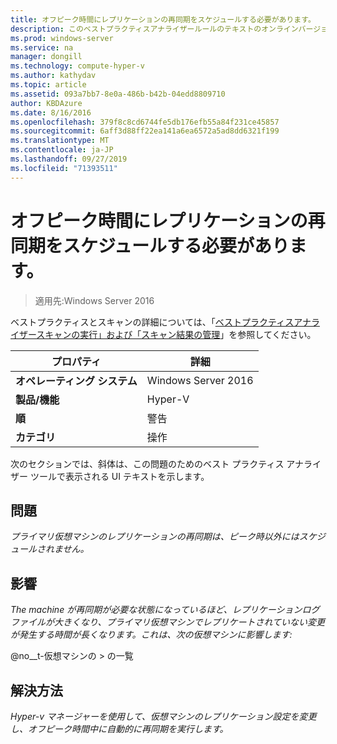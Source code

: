 ```yaml
---
title: オフピーク時間にレプリケーションの再同期をスケジュールする必要があります。
description: このベストプラクティスアナライザールールのテキストのオンラインバージョン。
ms.prod: windows-server
ms.service: na
manager: dongill
ms.technology: compute-hyper-v
ms.author: kathydav
ms.topic: article
ms.assetid: 093a7bb7-8e0a-486b-b42b-04edd8809710
author: KBDAzure
ms.date: 8/16/2016
ms.openlocfilehash: 379f8c8cd6744fe5db176efb55a84f231ce45857
ms.sourcegitcommit: 6aff3d88ff22ea141a6ea6572a5ad8dd6321f199
ms.translationtype: MT
ms.contentlocale: ja-JP
ms.lasthandoff: 09/27/2019
ms.locfileid: "71393511"
---
```

# <a name="resynchronization-of-replication-should-be-scheduled-for-off-peak-hours"></a>オフピーク時間にレプリケーションの再同期をスケジュールする必要があります。

>適用先:Windows Server 2016

ベストプラクティスとスキャンの詳細については、「[ベストプラクティスアナライザースキャンの実行」および「スキャン結果の管理](https://go.microsoft.com/fwlink/p/?LinkID=223177)」を参照してください。  
  
|プロパティ|詳細|  
|-|-|  
|**オペレーティング システム**|Windows Server 2016|  
|**製品/機能**|Hyper-V|  
|**順**|警告|  
|**カテゴリ**|操作|  
  
次のセクションでは、斜体は、この問題のためのベスト プラクティス アナライザー ツールで表示される UI テキストを示します。  
  
## <a name="issue"></a>問題  
*プライマリ仮想マシンのレプリケーションの再同期は、ピーク時以外にはスケジュールされません。*  
  
## <a name="impact"></a>影響  
*The machine が再同期が必要な状態になっているほど、レプリケーションログファイルが大きくなり、プライマリ仮想マシンでレプリケートされていない変更が発生する時間が長くなります。これは、次の仮想マシンに影響します:*  
  
@no__t-仮想マシンの > の一覧  
  
## <a name="resolution"></a>解決方法  
*Hyper-v マネージャーを使用して、仮想マシンのレプリケーション設定を変更し、オフピーク時間中に自動的に再同期を実行します。*  
  


